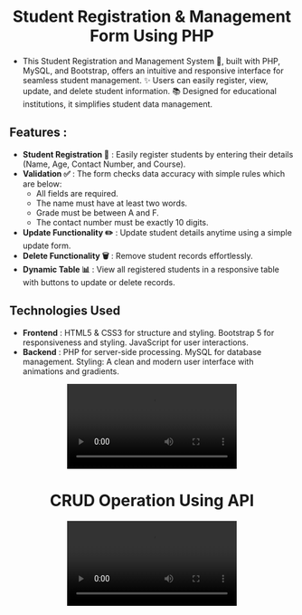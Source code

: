 <h1 align="center">Student Registration & Management Form Using PHP </h1>

- This Student Registration and Management System 📝, built with PHP, MySQL, and Bootstrap, offers an intuitive and responsive interface for seamless student management. ✨ Users can easily register, view, update, and delete student information. 📚 Designed for educational institutions, it simplifies student data management.


## Features :
- <b>Student Registration 📝</b> : Easily register students by entering their details (Name, Age, Contact Number, and Course).
- <b>Validation ✅</b> : The form checks data accuracy with simple rules which are below:
    - All fields are required.
    - The name must have at least two words.
    - Grade must be between A and F.
    - The contact number must be exactly 10 digits.
- <b>Update Functionality ✏️</b> : Update student details anytime using a simple update form.
- <b>Delete Functionality 🗑️</b> : Remove student records effortlessly.
- <b>Dynamic Table 📊</b> : View all registered students in a responsive table with buttons to update or delete records.

## Technologies Used
- <b>Frontend</b> : HTML5 & CSS3 for structure and styling. Bootstrap 5 for responsiveness and styling. JavaScript for user interactions.
- <b>Backend</b> : PHP for server-side processing. MySQL for database management. Styling: A clean and modern user interface with animations and gradients.

<div align="center">
<video src="https://github.com/user-attachments/assets/eb4efa30-6840-42d3-b6d1-8ceccf5ecdc1"/>
</div>

<h1></h1>

<h1 align="center">CRUD Operation Using API</h1>

<div align="center">
<video src="https://github.com/user-attachments/assets/8f883ae0-7603-44ff-adbc-378b84412239"/>
</div>

